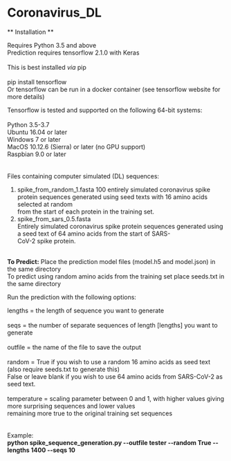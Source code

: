 # Coronavirus_DL

**  Installation  **

Requires Python 3.5 and above<br>
Prediction requires tensorflow 2.1.0 with Keras</br>
<br>
This is best installed <i>via</i> pip<br>
<br> pip install tensorflow</br>
Or tensorflow can be run in a docker container (see tensorflow website for more details)

Tensorflow is tested and supported on the following 64-bit systems:<br>
<br>
Python 3.5-3.7<br>
Ubuntu 16.04 or later<br>
Windows 7 or later<br>
MacOS 10.12.6 (Sierra) or later (no GPU support)<br>
Raspbian 9.0 or later<br>
<br>
<br>
Files containing computer simulated (DL) sequences:
1. spike_from_random_1.fasta
100 entirely simulated coronavirus spike protein sequences generated using seed texts with 16 amino acids selected at random <br>from the start of each protein in the training set.<br>
2. spike_from_sars_0.5.fasta<br>
Entirely simulated coronavirus spike protein sequences generated using a seed text of 64 amino acids from the start of SARS-<br>CoV-2 spike protein.<br>
<br>
<b> To Predict:</b>
Place the prediction model files (model.h5 and model.json) in the same directory<br>
To predict using random amino acids from the training set place seeds.txt in the same directory<br>

Run the prediction with the following options:<br>

  lengths = the length of sequence you want to generate<br><br>
  seqs = the number of separate sequences of length [lengths] you want to generate<br><br>
  outfile = the name of the file to save the output<br><br>
  random = True if you wish to use a random 16 amino acids as seed text (also require seeds.txt to generate this)<br>
           False or leave blank if you wish to use 64 amino acids from SARS-CoV-2 as seed text.<br><br>
  temperature = scaling parameter between 0 and 1, with higher values giving more surprising sequences and lower values<br>                  remaining more true to the original training set sequences<br>
<br>     
Example:<br>
     <b>python spike_sequence_generation.py --outfile tester --random True --lengths 1400 --seqs 10</b><br>

